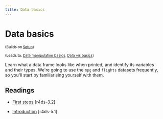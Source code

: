 ```yaml
---
title: Data basics
---
```


<!-- Generated automatically from data-basics.yml. Do not edit by hand -->

# Data basics

<small>(Builds on [Setup](setup.md))</small>

<small>(Leads to: [Data manipulation basics](manip-basics.md), [Data vis basics](vis-basics.md))</small>

Learn what a data frame looks like when printed, and identify its variables and their types. We're going to use the `mpg` and `flights` datasets frequently, so you'll start by familiarising yourself with them.

## Readings

  * [First steps](http://r4ds.had.co.nz/data-visualisation.html#first-steps) [r4ds-3.2]

  * [Introduction](http://r4ds.had.co.nz/transform.html#introduction-2) [r4ds-5.1]




